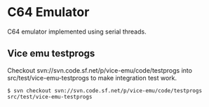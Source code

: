 # C64 Emulator

C64 emulator implemented using serial threads.

## Vice emu testprogs

Checkout svn://svn.code.sf.net/p/vice-emu/code/testprogs into src/test/vice-emu-testprogs to make integration test work.

    $ svn checkout svn://svn.code.sf.net/p/vice-emu/code/testprogs src/test/vice-emu-testprogs